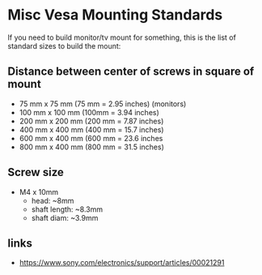 # Misc Vesa Mounting Standards

If you need to build monitor/tv mount for something, this is the 
list of standard sizes to build the mount:

## Distance between center of screws in square of mount
- 75 mm x 75 mm (75 mm = 2.95 inches)  (monitors)
- 100 mm x 100 mm (100mm = 3.94 inches)
- 200 mm x 200 mm (200 mm = 7.87 inches)
- 400 mm x 400 mm (400 mm = 15.7 inches)
- 600 mm x 400 mm (600 mm = 23.6 inches
- 800 mm x 400 mm (800 mm = 31.5 inches)

## Screw size
- M4 x 10mm
  - head: ~8mm
  - shaft length: ~8.3mm
  - shaft diam: ~3.9mm

## links
- https://www.sony.com/electronics/support/articles/00021291
